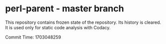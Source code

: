 # perl-parent - master branch

This repository contains frozen state of the repository.
Its history is cleared. It is used only for static code
analysis with Codacy.

Commit Time: 1703048259
